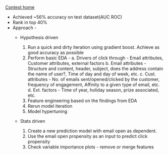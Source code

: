 [Contest home](https://datahack.analyticsvidhya.com/contest/lord-of-the-machines/)

* Achieved ~56% accuracy on test dataset(AUC ROC)
* Rank in top 40%
* Approach - 
  * Hypothesis driven
    1. Run a quick and dirty iteration using gradient boost. Achieve as good accuracy as possible
    2. Perform basic EDA - 
            a. Drivers of click through - Email attributes, Customer attributes, external factors
            b. Email attributes - Structure and content, header, subject, does the address contain the name of user?,
                                  Time of day and day of week, etc.
            c. Cust. attributes - No. of emails sent/opened/clicked by the customer, frequency of engagement,
                                  Affinity to a given type of email, etc.
            d. Ext. factors     - Time of year, holiday season, prize associated, etc.
    3. Feature engineering based on the findings from EDA
    4. Rerun model iteration
    5. Model hypertuning
    
  * Stats driven
    1. Create a new prediction model with email open as dependent.
    2. Use the email open propensity as an input to predict click propensity
    3. Check variable importance plots - remove or merge features
